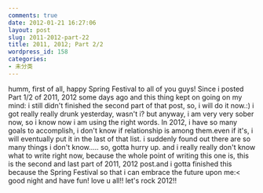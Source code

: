 ```yaml
---
comments: true
date: 2012-01-21 16:27:06
layout: post
slug: 2011-2012-part-22
title: 2011, 2012; Part 2/2
wordpress_id: 158
categories:
- 未分类
---
```


humm, first of all, happy Spring Festival to all of you guys!
Since i posted Part 1/2 of 2011, 2012 some days ago and this thing kept on going on my mind: i still didn't finished the second part of that post, so, i will do it now.:)
i got really really drunk yesterday, wasn't i? but anyway, i am very very sober now, so i know now i am using the right words.
In 2012, i have so many goals to accomplish, i don't know if relationship is among them.even if it's, i will eventually put it in the last of that list.
i suddenly found out there are so many things i don't know..... so, gotta hurry up. and i really really don't know what to write right now, because the whole point of writing this one is, this is the second and last part of 2011, 2012 post.and i gotta finished this because the Spring Festival so that i can embrace the future upon me:<
good night and have fun!
love u all!! let's rock 2012!!
